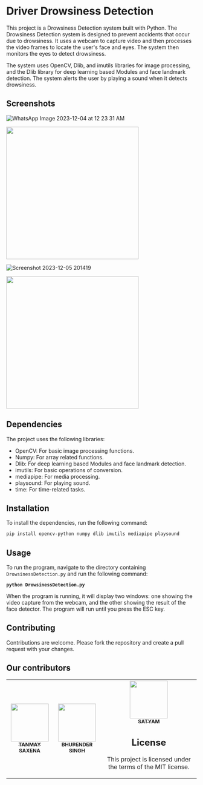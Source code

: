 # Driver Drowsiness Detection

This project is a Drowsiness Detection system built with Python. The Drowsiness Detection system is designed to prevent accidents that occur due to drowsiness. It uses a webcam to capture video and then processes the video frames to locate the user's face and eyes. The system then monitors the eyes to detect drowsiness.

The system uses OpenCV, Dlib, and imutils libraries for image processing, and the Dlib library for deep learning based Modules and face landmark detection. The system alerts the user by playing a sound when it detects drowsiness.

## Screenshots

![WhatsApp Image 2023-12-04 at 12 23 31 AM](https://github.com/bhupender0415/Driver-Drowsiness-Detection/assets/63164983/d330aed6-4143-45e1-8333-f82b3fb96bfe)

 <p><img src="" align="center" height="350">

![Screenshot 2023-12-05 201419](https://github.com/bhupender0415/Driver-Drowsiness-Detection/assets/63164983/7c03a0db-984d-41ac-8a6b-86cf5d4e82a8 "Drowsiness detected")

<p><img src="" align="center" height="350">

## Dependencies

The project uses the following libraries:

- OpenCV: For basic image processing functions.
- Numpy: For array related functions.
- Dlib: For deep learning based Modules and face landmark detection.
- imutils: For basic operations of conversion.
- mediapipe: For media processing.
- playsound: For playing sound.
- time: For time-related tasks.

## Installation

To install the dependencies, run the following command:

```bash
pip install opencv-python numpy dlib imutils mediapipe playsound
```

## Usage

To run the program, navigate to the directory containing `DrowsinessDetection.py` and run the following command:

**``python DrowsinessDetection.py``**

When the program is running, it will display two windows: one showing the video capture from the webcam, and the other showing the result of the face detector. The program will run until you press the ESC key.

## Contributing

Contributions are welcome. Please fork the repository and create a pull request with your changes.

## Our contributors

<table>
  <tr>
        <td align="center"><a href="https://github.com/Tanmay-Saxena10"><img src="https://avatars.githubusercontent.com/u/115370358?s=400&u=763dcaa3565639fb8bb9a27e240c83dd473acdce&v=4" width="100px;" alt=""/><br /><sub><b>TANMAY SAXENA</b></sub></a><br />

<td align="center"><a href="https://github.com/bhupender0415"><img src="https://avatars.githubusercontent.com/u/63164983?v=4" width="100px;" alt=""/><br /><sub><b>BHUPENDER SINGH</b></sub></a><br />

<td align="center"><a href="https://github.com/SAM-17-ART"><img src="https://avatars.githubusercontent.com/u/82834807?v=4" width="100px;" alt=""/><br /><sub><b>SATYAM</b></sub></a><br />

## License

This project is licensed under the terms of the MIT license.
